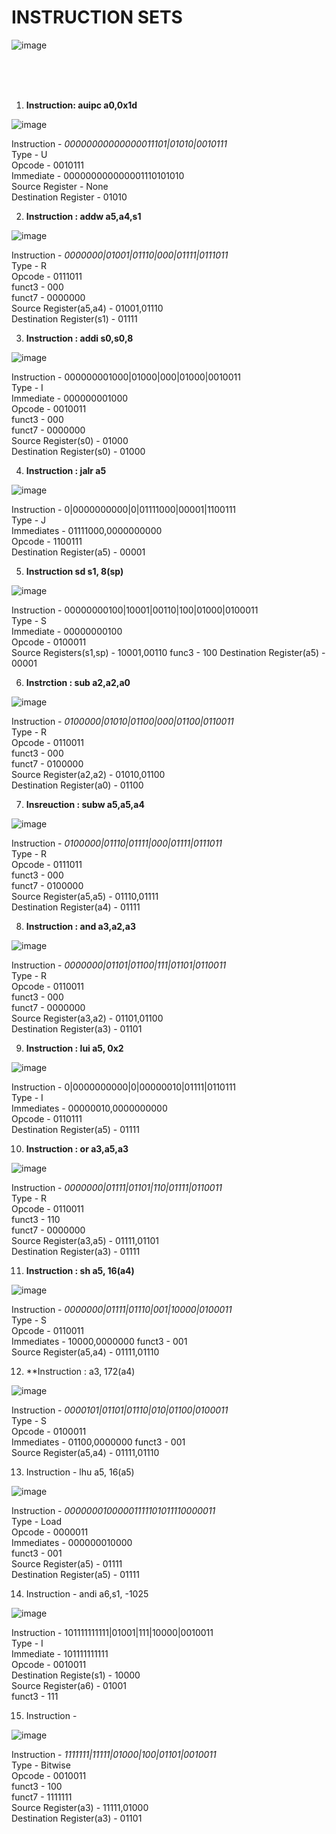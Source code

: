 # INSTRUCTION SETS

![image](https://github.com/user-attachments/assets/e6d8c66b-1e0c-4188-aecc-55b1d2d79b5f)

<br>
<br>
<br>

1. **Instruction: auipc a0,0x1d** <br>

![image](https://github.com/user-attachments/assets/6d8175fa-888d-4f76-9f76-edff8ad4d71c)



Instruction - _00000000000000011101|01010|0010111_ <br>
Type - U<br>
Opcode - 0010111<br>
Immediate - 000000000000001110101010<br>
Source Register - None<br>
Destination Register - 01010<br>

2. **Instruction : addw a5,a4,s1**<br>

![image](https://github.com/user-attachments/assets/7cb8f6ee-15f9-4260-9ee6-52aec9bbc198)


Instruction - _0000000|01001|01110|000|01111|0111011_<br>
Type - R<br>
Opcode - 0111011<br>
funct3 - 000 <br>
funct7 - 0000000<br>
Source Register(a5,a4) - 01001,01110<br>
Destination Register(s1) - 01111<br>

3. **Instruction : addi s0,s0,8**<br>
   
![image](https://github.com/user-attachments/assets/f166af4e-efb6-4514-882f-35c85aa84168)

Instruction - 000000001000|01000|000|01000|0010011<br>
Type - I<br>
Immediate - 000000001000<br>
Opcode - 0010011<br>
funct3 - 000 <br>
funct7 - 0000000<br>
Source Register(s0) - 01000<br>
Destination Register(s0) - 01000<br>

4. **Instruction : jalr a5**<br>

![image](https://github.com/user-attachments/assets/8b75bde3-cc27-486c-8126-797550e70deb)

Instruction - 0|0000000000|0|01111000|00001|1100111<br>
Type - J<br>
Immediates - 01111000,0000000000<br>
Opcode - 1100111<br>
Destination Register(a5) - 00001<br>

5. **Instruction sd s1, 8(sp)**<br>
   
 ![image](https://github.com/user-attachments/assets/4d6e1291-1fe6-4cc8-84e0-e5f7ff9a20f3)


Instruction - 00000000100|10001|00110|100|01000|0100011<br>
Type - S<br>
Immediate - 00000000100<br>
Opcode - 0100011<br>
Source Registers(s1,sp) - 10001,00110
func3 - 100
Destination Register(a5) - 00001<br>

6. **Instrction : sub a2,a2,a0**

![image](https://github.com/user-attachments/assets/84cdc49e-63ab-43d8-bdfc-48b472c85155)

Instruction - _0100000|01010|01100|000|01100|0110011_<br>
Type - R<br>
Opcode - 0110011<br>
funct3 - 000 <br>
funct7 - 0100000<br>
Source Register(a2,a2) - 01010,01100<br>
Destination Register(a0) - 01100<br>

7. **Insreuction : subw a5,a5,a4**

![image](https://github.com/user-attachments/assets/30678f55-6c2a-472d-97a4-accdba725d9b)

Instruction - _0100000|01110|01111|000|01111|0111011_<br>
Type - R<br>
Opcode - 0111011<br>
funct3 - 000 <br>
funct7 - 0100000<br>
Source Register(a5,a5) - 01110,01111<br>
Destination Register(a4) - 01111<br>

8. **Instruction : and a3,a2,a3**

![image](https://github.com/user-attachments/assets/da566a57-4314-4621-ae59-1a5036de7e1c)

Instruction - _0000000|01101|01100|111|01101|0110011_<br>
Type - R<br>
Opcode - 0110011<br>
funct3 - 000 <br>
funct7 - 0000000<br>
Source Register(a3,a2) - 01101,01100<br>
Destination Register(a3) - 01101<br>

9. **Instruction : lui a5, 0x2**<br>

![image](https://github.com/user-attachments/assets/d27877f1-8bb4-4220-b401-ff91821c8d55)


Instruction - 0|0000000000|0|00000010|01111|0110111<br>
Type - I<br>
Immediates - 00000010,0000000000<br>
Opcode - 0110111<br>
Destination Register(a5) - 01111<br>

10. **Instruction : or a3,a5,a3**<br>

![image](https://github.com/user-attachments/assets/12341b0c-c081-47af-af66-c3e77efae671)

Instruction - _0000000|01111|01101|110|01111|0110011_<br>
Type - R<br>
Opcode - 0110011<br>
funct3 - 110 <br>
funct7 - 0000000<br>
Source Register(a3,a5) - 01111,01101<br>
Destination Register(a3) - 01111<br>

11. **Instruction : sh a5, 16(a4)**<br>

![image](https://github.com/user-attachments/assets/2067bc30-4d56-47b5-adb4-ef8e7f14a24a)

Instruction - _0000000|01111|01110|001|10000|0100011_<br>
Type - S<br>
Opcode - 0110011<br>
Immediates - 10000,0000000
funct3 - 001 <br>
Source Register(a5,a4) - 01111,01110<br>

12. **Instruction : a3, 172(a4)

![image](https://github.com/user-attachments/assets/258e4cbe-cd5a-4d48-a9ff-a406ed14fe2d)

Instruction - _0000101|01101|01110|010|01100|0100011_<br>
Type - S<br>
Opcode - 0100011<br>
Immediates - 01100,0000000
funct3 - 001 <br>
Source Register(a5,a4) - 01111,01110<br>

13. Instruction - lhu a5, 16(a5)

![image](https://github.com/user-attachments/assets/3c58a286-f0b2-49bc-9151-8d54e189f3e7)


Instruction - _00000001000001111101011110000011_<br>
Type - Load<br>
Opcode - 0000011<br>
Immediates - 000000010000<br>
funct3 - 001 <br>
Source Register(a5) - 01111<br>
Destination Register(a5) - 01111<br>

14. Instruction - andi a6,s1, -1025

![image](https://github.com/user-attachments/assets/7176124e-8975-44d4-9138-1b922bc23857)


Instruction - 101111111111|01001|111|10000|0010011<br>
Type - I<br>
Immediate - 101111111111<br>
Opcode - 0010011<br>
Destination Registe(s1) - 10000<br>
Source Register(a6) - 01001<br>
funct3 - 111 <br>

15. Instruction -

![image](https://github.com/user-attachments/assets/11e6a648-d79d-4657-a813-00c49b466c92)

Instruction - _1111111|11111|01000|100|01101|0010011_<br>
Type - Bitwise<br>
Opcode - 0010011<br>
funct3 - 100 <br>
funct7 - 1111111<br>
Source Register(a3) - 11111,01000<br>
Destination Register(a3) - 01101<br>




